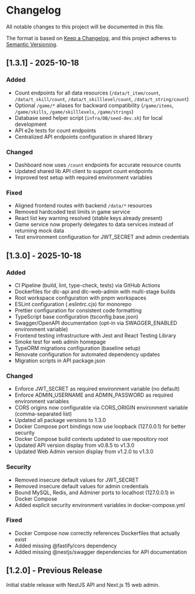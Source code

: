 # Changelog

All notable changes to this project will be documented in this file.

The format is based on [Keep a Changelog](https://keepachangelog.com/en/1.0.0/),
and this project adheres to [Semantic Versioning](https://semver.org/spec/v2.0.0.html).

## [1.3.1] - 2025-10-18

### Added
- Count endpoints for all data resources (`/data/t_item/count`, `/data/t_skill/count`, `/data/t_skilllevel/count`, `/data/t_string/count`)
- Optional `/game/*` aliases for backward compatibility (`/game/items`, `/game/skills`, `/game/skilllevels`, `/game/strings`)
- Database seed helper script (`infra/DB/seed-dev.sh`) for local development
- API e2e tests for count endpoints
- Centralized API endpoints configuration in shared library

### Changed
- Dashboard now uses `/count` endpoints for accurate resource counts
- Updated shared lib API client to support count endpoints
- Improved test setup with required environment variables

### Fixed
- Aligned frontend routes with backend `/data/*` resources
- Removed hardcoded test limits in game service
- React list key warning resolved (stable keys already present)
- Game service now properly delegates to data services instead of returning mock data
- Test environment configuration for JWT_SECRET and admin credentials

## [1.3.0] - 2025-10-18

### Added
- CI Pipeline (build, lint, type-check, tests) via GitHub Actions
- Dockerfiles for dlc-api and dlc-web-admin with multi-stage builds
- Root workspace configuration with pnpm workspaces
- ESLint configuration (.eslintrc.cjs) for monorepo
- Prettier configuration for consistent code formatting
- TypeScript base configuration (tsconfig.base.json)
- Swagger/OpenAPI documentation (opt-in via SWAGGER_ENABLED environment variable)
- Frontend testing infrastructure with Jest and React Testing Library
- Smoke test for web admin homepage
- TypeORM migrations configuration (baseline setup)
- Renovate configuration for automated dependency updates
- Migration scripts in API package.json

### Changed
- Enforce JWT_SECRET as required environment variable (no default)
- Enforce ADMIN_USERNAME and ADMIN_PASSWORD as required environment variables
- CORS origins now configurable via CORS_ORIGIN environment variable (comma-separated list)
- Updated all package versions to 1.3.0
- Docker Compose port bindings now use loopback (127.0.0.1) for better security
- Docker Compose build contexts updated to use repository root
- Updated API version display from v0.8.5 to v1.3.0
- Updated Web Admin version display from v1.2.0 to v1.3.0

### Security
- Removed insecure default values for JWT_SECRET
- Removed insecure default values for admin credentials
- Bound MySQL, Redis, and Adminer ports to localhost (127.0.0.1) in Docker Compose
- Added explicit security environment variables in docker-compose.yml

### Fixed
- Docker Compose now correctly references Dockerfiles that actually exist
- Added missing @fastify/cors dependency
- Added missing @nestjs/swagger dependencies for API documentation

## [1.2.0] - Previous Release

Initial stable release with NestJS API and Next.js 15 web admin.

